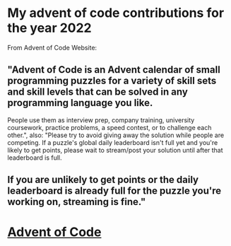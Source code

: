 # My advent of code contributions for the year 2022

From Advent of Code Website: 
## "Advent of Code is an Advent calendar of small programming puzzles for a variety of skill sets and skill levels that can be solved in any programming language you like. 
People use them as interview prep, company training, university coursework, practice problems, a speed contest, or to challenge each other.", 
also: "Please try to avoid giving away the solution while people are competing. If a puzzle's global daily leaderboard isn't full yet and you're likely to get points, please wait to stream/post your solution until after that leaderboard is full. 
## If you are unlikely to get points or the daily leaderboard is already full for the puzzle you're working on, streaming is fine."

# [Advent of Code](https://adventofcode.com/2022)
